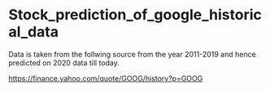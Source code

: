 # Stock_prediction_of_google_historical_data

Data is taken from the follwing source from the year 2011-2019 and hence predicted on 2020 data till today.

https://finance.yahoo.com/quote/GOOG/history?p=GOOG
